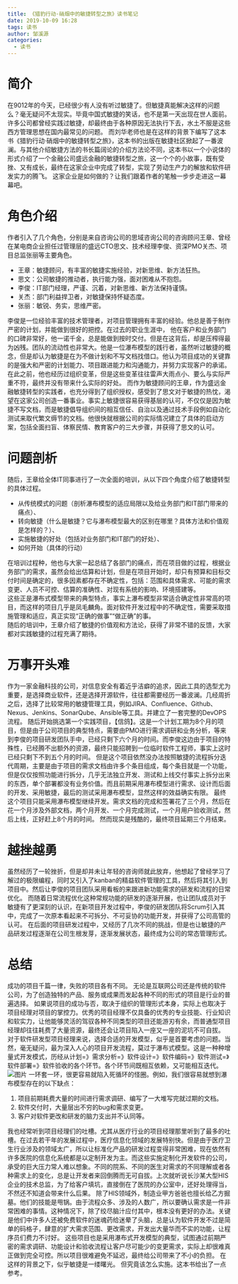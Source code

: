 ```yaml
---
title: 《猎豹行动·硝烟中的敏捷转型之旅》读书笔记
date: 2019-10-09 16:28
tags: 读书
author: 邹溪源
categories:
  - 读书
---
```


# 简介
在9012年的今天，已经很少有人没有听过敏捷了。但敏捷真能解决这样的问题么？毫无疑问不太现实。毕竟中国式敏捷的笑话，也不是第一天出现在世人面前。许多公司都曾经实践过敏捷，却最终由于各种原因无法执行下去，水土不服是这些西方管理思想在国内最常见的问题。 
而刘华老师也是在这样的背景下编写了这本书《猎豹行动·硝烟中的敏捷转型之旅》，这本书的出版在敏捷社区掀起了一番波澜。与其他介绍敏捷方法的书长篇阔论的介绍方法论不同，这本书以一个小说体的形式介绍了一个金融公司盛远金融的敏捷转型之旅，这一个个的小故事，既有受挫、又有成长，最终在这家企业中完成了转型，实现了劳动生产力的解放和软件研发实力的腾飞。
这家企业是如何做的？让我们跟着作者的笔触一步步走进这一幕幕吧。  
# 角色介绍
作者引入了几个角色，分别是来自咨询公司的思域咨询公司的咨询顾问王章、曾经在某电商企业担任过管理层的盛远CTO思文、技术经理李俊、资深PMO关杰、项目总监张丽等主要角色。  
* 王章：敏捷顾问，有丰富的敏捷实施经验，对新思维、新方法狂热。
* 思文：公司敏捷的推动者，执行能力强，面对困难从不抱怨。
* 李俊：IT部门经理，严谨、沉着，对新思维、新方法保持谨慎。
* 关杰：部门利益捍卫者，对敏捷保持怀疑态度。
* 张丽：敏锐、务实，思维严密。  

李俊是一位经验丰富的技术管理者，对项目管理拥有丰富的经验。他总是善于制作严密的计划，并能做到很好的把控。在过去的职业生涯中， 他在客户和业务部门的口碑非常好，他一诺千金，总是能做到按时交付。但是在这背后，却是压榨得最为凶残。团队的流动性也非常大。他是一位瀑布模型的践行者，虽然听过敏捷的概念，但是却认为敏捷是在为不做计划和不写文档找借口。他认为项目成功的关键靠的是强大和严密的计划能力、项目跟进能力和沟通能力，并努力实现客户的承诺。在此之前，他也经历过组织变革，但是这些变革往往雷声大雨点小、要么与实际严重不符，最终并没有带来什么实际的好处。
而作为敏捷顾问的王章，作为盛远金融敏捷转型的实践者，也充分得到了组织授权，感受到了思文对于敏捷的热忱，渴望在这家公司创造一番事业。事实上敏捷很容易获得基层的认可，不仅仅是因为敏捷不写文档，而是敏捷倡导组织间的相互信任、自治以及通过技术手段例如自动化测试来取代繁文缛节的文档。他很快就根据公司的实际情况建立了具体的启动方案，包括全面扫盲、体察民情、教育客户的三大步骤，并获得了思文的认可。  
# 问题剖析
随后，王章给全体IT同事进行了一次全面的培训，从以下四个角度介绍了敏捷转型的具体过程。
* 从传统模式的问题（剖析瀑布模型的适应局限以及给业务部门和IT部门带来的痛点）、
* 转向敏捷（什么是敏捷？它与瀑布模型最大的区别在哪里？具体方法和价值观是怎样的？）、
* 实施敏捷的好处（包括对业务部门和IT部门的好处）、
* 如何开始（具体的行动）

在培训过程种，他也与大家一起总结了各部门的痛点，而在项目做的过程，根据业务部门的需求，虽然会给出估算和计划，但是在项目开始时，却只有预算和目标交付时间是确定的，很多因素都存在不确定性，包括：范围和具体需求、可能的需求变更、人员不可控、估算的准确性、对现有系统的影响、环境搭建等。  
这些正是瀑布式模型带来的典型特点，事实上瀑布模型非常适合确定性非常高的项目，而这样的项目几乎是凤毛麟角。面对软件开发过程中的不确定性，需要采取措施管理和适应，真正实现“正确的做事”“做正确”的事。  
随后的培训中，王章介绍了敏捷的价值观和方法论，获得了非常不错的反馈，大家都对实践敏捷的过程充满了期待。
# 万事开头难
作为一家金融科技的公司，对信息安全有着近乎洁癖的追求，因此工具的选型尤为重要，是选择商业软件，还是选择开源软件，往往都需要经历一番波澜。几经周折之后，选择了比较常用的敏捷管理工具，例如JIRA、Confluence、Github、Nexus、Jenkins、SonarQube、Ansible等工具。并建立了一套完整的DevOPS流程。
随后开始挑选第一个实践项目，【信鸽】。这是一个计划工期为8个月的项目，但是由于公司项目的典型特点，需要由PMO进行需求调研和业务分析，等来到李俊的项目研发团队手中，已经只剩下六个月的时间。而李俊这边由于项目的特殊性，已经腾不出额外的资源，最终只能招聘到一位临时软件工程师，事实上这时已经只剩下不到五个月的时间。
但是这个项目依然没办法按照敏捷的流程拆分迭代周期，主要是由于项目的需求文档由许多个条目组成，每个条目就是一个功能，但是仅仅按照功能进行拆分，几乎无法独立开发、测试和上线交付事实上拆分出来的东西，单个部署都没有业务价值。而且前期采用瀑布模型进行需求、设计而后面的开发、采用敏捷，最后的测试采用瀑布模型，显然这样的效益确实有限。
最终这个项目只能采用瀑布模型继续开发。需求文档的完成和签署花了三个月，然后在花一个月涉及外部文档，两个月开发、一个月完成测试，一个月用户验收测试，然后上线，正好赶上8个月的时间。
然而现实是残酷的，最终项目延期三个月结束。
# 越挫越勇
虽然经历了一轮挫折，但是却并未让年轻的咨询师就此放弃，他想起了曾经学习了解过的极限编程，同时又引入了kanban的精益软件管理的工具，然后将其引入到项目中。然后让李俊的项目团队采用看板的来跟进新功能需求的研发和流程的日常优化。
而随着日常流程优化这种常规功能的研发的逐渐开展，也让团队成员对于敏捷有了更深刻的认识，在新项目开发过程中，李俊的研发团队将Scrum引入其中，完成了一次原本看起来不可拆分、不可妥协的功能开发，并获得了公司高管的认可。
在后面的项目研发过程中，又经历了几次不同的挑战，但是也让敏捷的产品研发过程逐渐在公司生根发芽，逐渐发展状态，最终成为公司的常态管理形式。

# 总结
成功的项目千篇一律，失败的项目各有不同。
无论是互联网公司还是传统的软件公司，为了创造独特的产品、服务或成果而发起各种不同的形式的项目是行业的普遍选择。
如果说项目的成功与否，取决于组织的管理形式本身，实际上也取决于项目经理对项目的掌控力。优秀的项目经理不仅具备的优秀的专业技能、行业知识和软实力，让他能够灵活的驾驭各种不同类型的项目还能游刃有余，而普通型项目经理却往往耗费了大量资源，最终还会让项目陷入一座又一座的泥坑不可自拔。
对于软件研发型项目经理来说，选择合适的开发模型，似乎是首要考虑的问题。当然，毫无疑问，最为深入人心的项目开发流程，莫过于瀑布式模型。这是一种种增量式开发模式，历经从计划=》需求分析=》软件设计=》软件编码=》软件测试=》软件部署=》软件验收的各个环节。各个环节间既相互依赖，又可能相互迭代。
![图片](https://uploader.shimo.im/f/g9X4CZONnHE1Lukk.png!thumbnail)
一环套一环，很更容易就陷入死循环的怪圈。例如，我们很容易就想到瀑布模型存在的以下缺点：
1. 项目前期耗费大量的时间进行需求调研、编写了一大堆写完就过期的文档。
2. 软件交付时，大量层出不穷的bug和需求变更。
3. 客户对软件更改和研发的脑力支出并不认同等。

我也经常听到项目经理们的吐槽。尤其从医疗行业的项目经理那里听到了最多的吐槽。在过去若干年的发展过程中，医疗信息化领域的发展特别快。但是由于医疗卫生行业涉及的领域太广，所以让标准化产品的研发过程变得非常困难，现在依然有许多医院的信息化系统都是以定制开发为主。而这些实施定制化开发软件的公司，承受的巨大压力常人难以想象。不同的院系、不同的医生对需求的不同理解或者各种需求上的变化，总是让开发者来回倒腾而无可自拔。上次就听说长沙某大型HIS企业的技术总监，为了给客户填坑，直接倒在了医院的办公室中，还好处理得当，不然还不知道会带来什么后果。
除了HIS领域外，制造业甲方爸爸也擅长给乙方掘墓。他们的技能是甩锅。由于流程众多、涉及的人数广，所以要确认需求是一件非常困难的事情。这种情况下，除了绞尽脑汁应付其中，根本没有更好的办法。关键是他们中许多人还被免费软件的迷魂药给迷晕了头脑，总是认为软件开发不过是简单的码格子，肆意的扩大需求范围、更改需求，开发出大量华而不实的功能，让程序员们费力不讨好。 
这些项目也是采用瀑布式开发模型的典型，试图通过前期严密的需求调研、功能设计和验收流程让客户尽可能少的变更需求，实际上却很难真正做到完全可控。所以项目很难避免不延迟，最终给公司带来了不小的负担。
在这样的背景之下，似乎敏捷是一缕曙光。
但究竟该怎么实施。这本书给出了一点参考。
